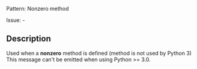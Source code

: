 Pattern: Nonzero method

Issue: -

## Description

Used when a __nonzero__ method is defined (method is not used by Python 3) This message can't be emitted when using Python >= 3.0.